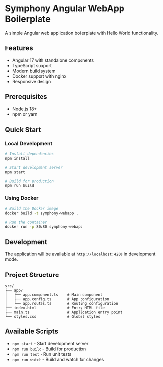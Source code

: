 # Symphony Angular WebApp Boilerplate

A simple Angular web application boilerplate with Hello World functionality.

## Features

- Angular 17 with standalone components
- TypeScript support
- Modern build system
- Docker support with nginx
- Responsive design

## Prerequisites

- Node.js 18+ 
- npm or yarn

## Quick Start

### Local Development

```bash
# Install dependencies
npm install

# Start development server
npm start

# Build for production
npm run build
```

### Using Docker

```bash
# Build the Docker image
docker build -t symphony-webapp .

# Run the container
docker run -p 80:80 symphony-webapp
```

## Development

The application will be available at `http://localhost:4200` in development mode.

## Project Structure

```
src/
├── app/
│   ├── app.component.ts    # Main component
│   ├── app.config.ts       # App configuration
│   └── app.routes.ts       # Routing configuration
├── index.html              # Entry HTML file
├── main.ts                 # Application entry point
└── styles.css              # Global styles
```

## Available Scripts

- `npm start` - Start development server
- `npm run build` - Build for production
- `npm run test` - Run unit tests
- `npm run watch` - Build and watch for changes 